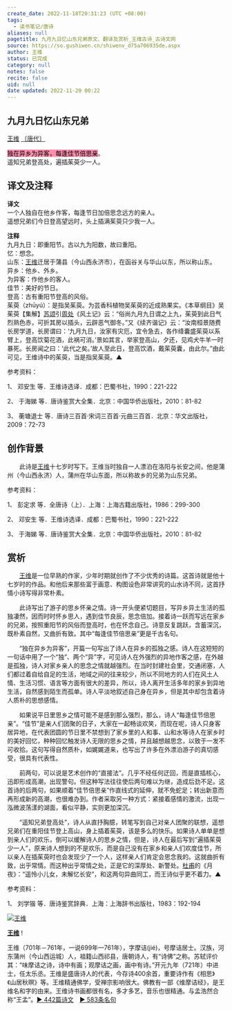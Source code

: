 ```yaml
---
create_date: 2022-11-18T20:31:23 (UTC +08:00)
tags:
  - 读书笔记/唐诗
aliases: null
pagetitle: 九月九日忆山东兄弟原文、翻译及赏析_王维古诗_古诗文网
source: https://so.gushiwen.cn/shiwenv_d75a706935de.aspx
author: 王维
status: 已完成
category: null
notes: false
recite: false
uid: null
date updated: 2022-11-20 00:22
---
```


## 九月九日忆山东兄弟

[王维](https://so.gushiwen.cn/authorv_52fceee85532.aspx) [〔唐代〕](https://so.gushiwen.cn/shiwens/default.aspx?cstr=%e5%94%90%e4%bb%a3)

<mark style="background: #FF5582A6;">独在异乡为异客，每逢佳节倍思亲</mark>。\
遥知兄弟登高处，遍插茱萸少一人。

## 译文及注释

**译文**\
一个人独自在他乡作客，每逢节日加倍思念远方的亲人。\
遥想兄弟们今日登高望远时，头上插满茱萸只少我一人。

**注释**\
九月九日：即重阳节。古以九为阳数，故曰重阳。\
忆：想念。\
山东：[王维](https://so.gushiwen.cn/authorv_52fceee85532.aspx)迁居于蒲县（今山西永济市），在函谷关与华山以东，所以称山东。\
异乡：他乡、外乡。\
为异客：作他乡的客人。\
佳节：美好的节日。\
登高：古有重阳节登高的风俗。\
茱萸（zhūyú）：是指吴茱萸。为芸香科植物吴茱萸的近成熟果实。《本草纲目》吴茱萸【集解】[苏颂](https://so.gushiwen.cn/authorv_804cc5fbea6c.aspx)引[周处](https://so.gushiwen.cn/authorv_35f316327bf8.aspx)《风土记》云：“俗尚九月九日谓之上九，茱萸到此日气烈熟色赤，可折其房以插头，云辟恶气御冬。”又《续齐谐记》云：“汝南桓景随费长房学道，长房谓曰：‘九月九日，汝家有灾厄，宜令急去，各作绛囊盛茱萸以系臂上，登高饮菊花酒，此祸可消。’景如其言，举家登高山，夕还，见鸡犬牛羊一时暴死。长房闻之曰：‘此代之矣。’故人至此日，登高饮酒，戴茱萸囊，由此尔。”由此可见，王维诗中的茱萸，当是指吴茱萸。▲

参考资料：

1、 邓安生 等．王维诗选译．成都：巴蜀书社，1990：221-222

2、 于海娣 等．唐诗鉴赏大全集．北京：中国华侨出版社，2010：81-82

3、 蘅塘退士 等．唐诗三百首·宋词三百首·元曲三百首．北京：华文出版社，2009：72-73

## 创作背景

　　此诗是[王维](https://so.gushiwen.cn/authorv_52fceee85532.aspx)十七岁时写下。王维当时独自一人漂泊在洛阳与长安之间，他是蒲州（今山西永济）人，蒲州在华山东面，所以称故乡的兄弟为山东兄弟。

参考资料：

1、 彭定求 等．全唐诗（上）．上海：上海古籍出版社，1986：299-300

2、 邓安生 等．王维诗选译．成都：巴蜀书社，1990：221-222

3、 于海娣 等．唐诗鉴赏大全集．北京：中国华侨出版社，2010：81-82

## 赏析

　　[王维](https://so.gushiwen.cn/authorv_52fceee85532.aspx)是一位早熟的作家，少年时期就创作了不少优秀的诗篇。这首诗就是他十七岁时的作品。和他后来那些富于画意、构图设色非常讲究的山水诗不同，这首抒情小诗写得非常朴素。

　　此诗写出了游子的思乡怀亲之情。诗一开头便紧切题目，写异乡异土生活的孤独凄然，因而时时怀乡思人，遇到佳节良辰，思念倍加。接着诗一跃而写远在家乡的兄弟，按照重阳节的风俗而登高时，也在怀念自己。诗意反复跳跃，含蓄深沉，既朴素自然，又曲折有致。其中“每逢佳节倍思亲”更是千古名句。

　　“独在异乡为异客”，开篇一句写出了诗人在异乡的孤独之感。诗人在这短短的一句话中用了一个“独”、两个“异”字，可见诗人在外强烈的异地作客之感，在外越是孤独，诗人对家乡亲人的思念之情就越强烈。在当时封建社会里，交通闭塞，人们都过着自给自足的生活，地域之间的往来较少，所以不同地方的人们在风土人情、生活习惯、语言等方面有很大的差异，所以，诗人离开生活多年的家乡到异地生活，自然感到陌生而孤单。诗人平淡地叙述自己身在异乡，但是其中却包含着诗人质朴的思想感情。

　　如果说平日里思乡之情可能不是感到那么强烈，那么，诗人“每逢佳节倍思亲”。“佳节”是亲人们团聚的日子，大家在一起畅谈欢笑，而现在呢，诗人只身客居异地，在代表团圆的节日里不禁想到了家乡里的人和事、山和水等诗人在家乡时的美好回忆，种种回忆触发诗人无限的思乡之情，并且越想越思念，以致于一发不可收拾。这句写得自然质朴，如娓娓道来，也写出了许多在外漂泊游子的真切感受，很具有代表性。

　　前两句，可以说是艺术创作的“直接法”。几乎不经任何迂回，而是直插核心，迅即形成高潮，出现警句。但这种写法往往使后两句难以为继，造成后劲不足。这首诗的后两句，如果顺着“佳节倍思亲”作直线式的延伸，就不免蛇足；转出新意而再形成新的高潮，也很难办到。作者采取另一种方式：紧接着感情的激流，出现一泓微波荡漾的湖面，看似平静，实则更加深沉。

　　“遥知兄弟登高处”，诗人从直抒胸臆，转笔写到自己对亲人团聚的联想，遥想兄弟们在重阳佳节登上高山，身上插着茱萸，该是多么的快乐。如果诗人单单是想到亲人们的欢乐，倒可以缓解诗人的思乡之情，但是，诗人在最后写到“遍插茱萸少一人”，原来诗人想到的不是欢乐，而是自己没有在家乡和亲人们欢度佳节，所以亲人在插茱萸时也会发现少了一个人，这样亲人们肯定会思念我的。这就曲折有致，出乎常情。而这种出乎常情之处，正是它的深厚处、新警处。[杜甫](https://so.gushiwen.cn/authorv_515ea88d1858.aspx)的《月夜》：“遥怜小儿女，未解忆长安”，和这两句异曲同工，而王诗似乎更不着力。▲

参考资料：

1、 刘学锴 等．唐诗鉴赏辞典．上海：上海辞书出版社，1983：192-194

[![王维](https://song.gushiwen.cn/authorImg/wangwei.jpg)](https://so.gushiwen.cn/authorv_52fceee85532.aspx)

[**王维**](https://so.gushiwen.cn/authorv_52fceee85532.aspx) !

王维（701年－761年，一说699年—761年），字摩诘(jié)，号摩诘居士。汉族，河东蒲州（今山西运城）人，祖籍山西祁县，唐朝诗人，有“诗佛”之称。苏轼评价其：“味摩诘之诗，诗中有画；观摩诘之画，画中有诗。”开元九年（721年）中进士，任太乐丞。王维是盛唐诗人的代表，今存诗400余首，重要诗作有《相思》《山居秋暝》等。王维精通佛学，受禅宗影响很大。佛教有一部《维摩诘经》，是王维名和字的由来。王维诗书画都很有名，多才多艺，音乐也很精通。与孟浩然合称“王孟”。[► 442篇诗文](https://so.gushiwen.cn/shiwens/default.aspx?astr=%e7%8e%8b%e7%bb%b4)　[► 583条名句](https://so.gushiwen.cn/mingjus/default.aspx?astr=%e7%8e%8b%e7%bb%b4)
